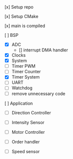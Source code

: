  [x] Setup repo

 [x] Setup CMake

 [x] main is compiled

 [ ] BSP
- [x] ADC
  - [] interrupt DMA handler
- [x] Clocks
- [x] System
- [ ] Timer PWM
- [ ] Timer Counter
- [x] Timer System
- [ ] UART
- [ ] Watchdog
- [ ] remove unnecessary code

 [ ] Application
- [ ] Direction Controller
- [ ] Intensity Sensor
- [ ] Motor Controller
- [ ] Order handler
- [ ] Speed sensor

